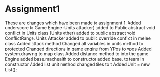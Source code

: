 # Assignment1
These are changes which have been made to assignment 1.
Added underscore to Game Engine
(Units attacker) added to Public abstract void conflict in Units class
(Units other) added to public abstract void ConflictRange.
Units Attacker added to public override conflict in melee class
Added attack method
Changed all variables in units method to protected
Changed directions in game engine from YPos to ypos
Added system.drawing to map class
Added distance method to into the game Engine
added base.maxhealth to constructor
added base. to team in constructor
Added list unit method
changed tiles to t
Added Unit = new List<Units>();
